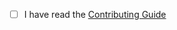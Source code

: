 - [ ] I have read the [Contributing Guide](https://github.com/NilFoundation/nil/blob/main/CONTRIBUTION-GUIDE.md)
